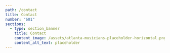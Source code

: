 ```yaml
---
path: /contact
title: Contact
number: "601"
sections:
  - type: section_banner
    title: Contact
    content_image: /assets/atlanta-musicians-placeholder-horizontal.png
    content_alt_text: placeholder
---
```

